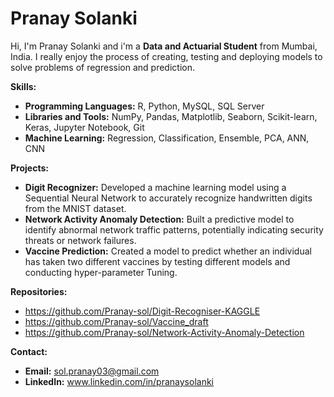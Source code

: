 # Pranay Solanki

Hi, I'm Pranay Solanki and i'm a **Data and Actuarial Student** from Mumbai, India. I really enjoy the process of creating, testing and deploying models to solve problems of regression and prediction. 

**Skills:**
* **Programming Languages:** R, Python, MySQL, SQL Server
* **Libraries and Tools:** NumPy, Pandas, Matplotlib, Seaborn, Scikit-learn, Keras, Jupyter Notebook, Git
* **Machine Learning:** Regression, Classification, Ensemble, PCA, ANN, CNN

**Projects:**
* **Digit Recognizer:** Developed a machine learning model using a Sequential Neural Network to accurately recognize handwritten digits from the MNIST dataset.
* **Network Activity Anomaly Detection:** Built a predictive model to identify abnormal network traffic patterns, potentially indicating security threats or network failures. 
* **Vaccine Prediction:** Created a model to predict whether an individual has taken two different vaccines by testing different models and conducting hyper-parameter Tuning.

**Repositories:**
* https://github.com/Pranay-sol/Digit-Recogniser-KAGGLE
* https://github.com/Pranay-sol/Vaccine_draft
* https://github.com/Pranay-sol/Network-Activity-Anomaly-Detection

**Contact:**
* **Email:** sol.pranay03@gmail.com
* **LinkedIn:** www.linkedin.com/in/pranaysolanki
